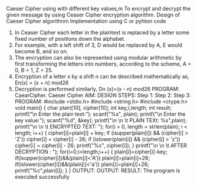 Caeser Cipher using with different key values,m
 To encrypt and decrypt the given message by using Ceaser Cipher encryption algorithm.
 Design of Caeser Cipher algorithnm
 Implementation using C or pyhton code
 1. In Ceaser Cipher each letter in the plaintext is replaced by a letter some fixed number of
 positions down the alphabet.
 2. For example, with a left shift of 3, D would be replaced by A, E would become B, and so on.
 3. The encryption can also be represented using modular arithmetic by first transforming the
 letters into numbers, according to the
 scheme, A = 0, B = 1, Z = 25.
 4. Encryption of a letter x by a shift n can be described mathematically as, En(x) = (x + n) mod26
 5. Decryption is performed similarly, Dn (x)=(x - n) mod26
 PROGRAM: CaearCipher.
 Caeser Cipher
 AIM:
 DESIGN STEPS:
 Step 1:
 Step 2:
 Step 3:
 PROGRAM:
 #include <stdio.h>
 #include <string.h>
 #include <ctype.h>
 void main()
 {
 char plain[10], cipher[10];
 int key,i,length;
 int result;
 printf("\n Enter the plain text:");
 scanf("%s", plain);
 printf("\n Enter the key value:");
scanf("%d", &key);
 printf("\n \n \t PLAIN TEXt: %s",plain);
 printf("\n \n \t ENCRYPTED TEXT: ");
 for(i = 0, length = strlen(plain); i < length; i++)
 {
 cipher[i]=plain[i] + key;
 if (isupper(plain[i]) && (cipher[i] > 'Z'))
 cipher[i] = cipher[i] - 26;
 if (islower(plain[i]) && (cipher[i] > 'z'))
 cipher[i] = cipher[i] - 26;
 printf("%c", cipher[i]);
 }
 printf("\n \n \t AFTER DECRYPTION : ");
 for(i=0;i<length;i++)
 {
 plain[i]=cipher[i]-key;
 if(isupper(cipher[i])&&(plain[i]<'A'))
 plain[i]=plain[i]+26;
 if(islower(cipher[i])&&(plain[i]<'a'))
 plain[i]=plain[i]+26;
 printf("%c",plain[i]);
 }
 }
 OUTPUT:
 OUTPUT: 
RESULT:
 The program is executed successfully
